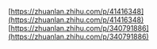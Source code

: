 [https://zhuanlan.zhihu.com/p/41416348](https://zhuanlan.zhihu.com/p/41416348)
[https://zhuanlan.zhihu.com/p/340791886](https://zhuanlan.zhihu.com/p/340791886)
